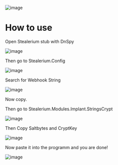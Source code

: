 ![image](https://github.com/Oz1p/Stealerium_Decryptor/assets/72811419/6c864849-85e3-4c86-8dcf-cbd4fb639e00)




# How to use
Open Stealerium stub with DnSpy

![image](https://github.com/Oz1p/Stealerium_Decryptor/assets/72811419/b6a8cb8a-7c4c-4bce-968c-9c2cd326a2fd)

Then go to Stealerium.Config

![image](https://github.com/Oz1p/Stealerium_Decryptor/assets/72811419/f03cfb43-db22-41c6-b1c4-cf041def766b)

Search for Webhook String

![image](https://github.com/Oz1p/Stealerium_Decryptor/assets/72811419/d9d75ccd-304a-4a00-994a-e35218d257a0)

Now copy.

Then go to Stealerium.Modules.Implant.StringsCrypt

![image](https://github.com/Oz1p/Stealerium_Decryptor/assets/72811419/316c7a1c-9501-49be-be97-a6a849b081ee)

Then Copy Saltbytes and CryptKey

![image](https://github.com/Oz1p/Stealerium_Decryptor/assets/72811419/5a9df741-1d11-4149-a48d-4058f39b89eb)

Now paste it into the programm and you are done!

![image](https://github.com/Oz1p/Stealerium_Decryptor/assets/72811419/6bcb14b0-a2e5-4927-b151-16669088aaf3)
